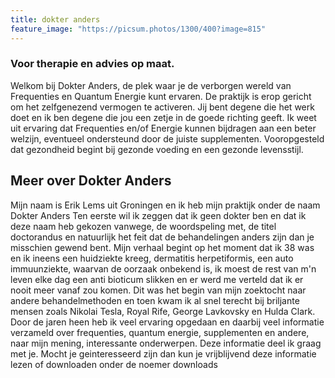 ```yaml
---
title: dokter anders
feature_image: "https://picsum.photos/1300/400?image=815"
---
```

### Voor therapie en advies op maat.

Welkom bij Dokter Anders, de plek waar je de verborgen wereld van Frequenties en Quantum Energie kunt ervaren. De praktijk is erop gericht om  het zelfgenezend vermogen te activeren. Jij bent degene die het werk doet en ik ben degene die jou een zetje in de goede richting geeft. Ik weet uit ervaring dat Frequenties en/of Energie kunnen bijdragen aan een beter welzijn, eventueel ondersteund door de juiste supplementen.
Vooropgesteld dat gezondheid begint bij gezonde voeding en een gezonde levensstijl.

## Meer over Dokter Anders

Mijn naam is Erik Lems uit Groningen en ik heb mijn praktijk onder de naam Dokter Anders
Ten eerste wil ik zeggen dat ik geen dokter ben en dat ik deze naam heb gekozen vanwege, de woordspeling met, de titel doctorandus en natuurlijk het feit dat de behandelingen anders zijn dan je misschien gewend bent.
Mijn verhaal begint op het moment dat ik 38 was en ik ineens een huidziekte kreeg, dermatitis herpetiformis, een auto immuunziekte, waarvan de oorzaak onbekend is, ik moest de rest van m'n leven elke dag een anti bioticum slikken en er werd me verteld dat ik er nooit meer vanaf zou komen.
Dit was het begin van mijn zoektocht naar andere behandelmethoden en toen kwam ik al snel terecht bij briljante mensen zoals Nikolai Tesla, Royal Rife, George Lavkovsky en Hulda Clark. Door de jaren heen heb ik veel ervaring opgedaan en daarbij veel informatie verzameld over frequenties, quantum energie, supplementen en andere, naar mijn mening, interessante onderwerpen.
Deze informatie deel ik graag met je. Mocht je geinteresseerd zijn  dan kun je vrijblijvend deze informatie lezen of downloaden onder de noemer downloads



